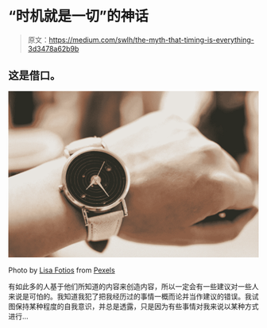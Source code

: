 # “时机就是一切”的神话

> 原文：<https://medium.com/swlh/the-myth-that-timing-is-everything-3d3478a62b9b>

## 这是借口。

![](img/eeb44d3796f26c45794841722888bc32.png)

Photo by [Lisa Fotios](https://www.pexels.com/@fotios-photos?utm_content=attributionCopyText&utm_medium=referral&utm_source=pexels) from [Pexels](https://www.pexels.com/photo/round-gold-colored-black-analog-watch-with-grey-leather-band-705868/?utm_content=attributionCopyText&utm_medium=referral&utm_source=pexels)

有如此多的人基于他们所知道的内容来创造内容，所以一定会有一些建议对一些人来说是可怕的。我知道我犯了把我经历过的事情一概而论并当作建议的错误。我试图保持某种程度的自我意识，并总是透露，只是因为有些事情对我来说以某种方式进行…